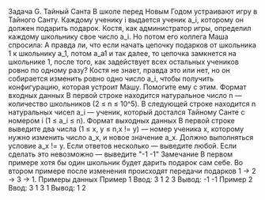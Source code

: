 Задача G. Тайный Санта
В школе перед Новым Годом устраивают игру в Тайного Санту.
Каждому ученику i выдается ученик a_i, которому он должен подарить подарок.
Костя, как администратор игры, определил каждому школьнику свое число a_i.
Но потом его коллега Маша спросила:
А правда ли, что если начать цепочку подарков от школьника 1 к школьнику a_1, потом a_a1 и так далее,
то цепочка замкнется на школьнике 1, после того, как задействует всех остальных учеников ровно по одному разу?
Костя не знает, правда это или нет, но он собирается изменить ровно одно число a_i,
чтобы получить конфигурацию, которая устроит Машу. Помогите ему с этим.
Формат входных данных
В первой строке находится натуральное число n — количество школьников (2 ≤ n ≤ 10^5).
В следующей строке находится n натуральных чисел a_i
— ученик, который достался Тайному Санте с номером i (1 ≤ a_i ≤ n).
Формат выходных данных
В первой строке выведите два числа (1 ≤ x, y ≤ n,x != y) — номер ученика x,
которому нужно изменить число a_x, и новое значение a_x.
Должно выполняться условие a_x != y. Если ответов несколько — выведите любой.
Если сделать это невозможно — выведите "-1 -1"
Замечание
В первом примере хотя бы один школьник будет дарить подарок сам себе.
Во втором примере после изменения происходят передачи подарков 1 → 2 → 3 → 1.
Примеры данных
Пример 1
Ввод:
3
1 2 3
Вывод: -1 -1
Пример 2
Ввод:
3
1 3 1
Вывод: 1 2